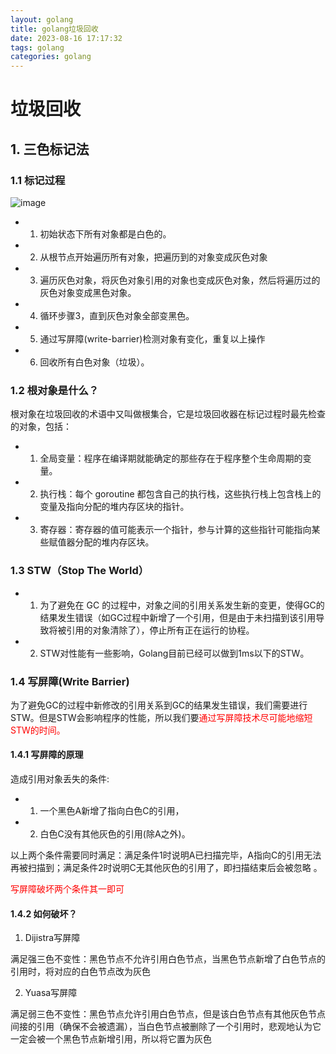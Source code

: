 ```yaml
---
layout: golang
title: golang垃圾回收
date: 2023-08-16 17:17:32
tags: golang
categories: golang
---
```


# 垃圾回收

## 1. 三色标记法

### 1.1 标记过程

![image](1.png)

- 1. 初始状态下所有对象都是白色的。
- 2. 从根节点开始遍历所有对象，把遍历到的对象变成灰色对象
- 3. 遍历灰色对象，将灰色对象引用的对象也变成灰色对象，然后将遍历过的灰色对象变成黑色对象。
- 4. 循环步骤3，直到灰色对象全部变黑色。
- 5. 通过写屏障(write-barrier)检测对象有变化，重复以上操作
- 6. 回收所有白色对象（垃圾）。

### 1.2 根对象是什么？

根对象在垃圾回收的术语中又叫做根集合，它是垃圾回收器在标记过程时最先检查的对象，包括：

- 1. 全局变量：程序在编译期就能确定的那些存在于程序整个生命周期的变量。
- 2. 执行栈：每个 goroutine 都包含自己的执行栈，这些执行栈上包含栈上的变量及指向分配的堆内存区块的指针。
- 3. 寄存器：寄存器的值可能表示一个指针，参与计算的这些指针可能指向某些赋值器分配的堆内存区块。

### 1.3 STW（Stop The World）

- 1. 为了避免在 GC 的过程中，对象之间的引用关系发生新的变更，使得GC的结果发生错误（如GC过程中新增了一个引用，但是由于未扫描到该引用导致将被引用的对象清除了），停止所有正在运行的协程。
- 2. STW对性能有一些影响，Golang目前已经可以做到1ms以下的STW。

### 1.4 写屏障(Write Barrier)

为了避免GC的过程中新修改的引用关系到GC的结果发生错误，我们需要进行STW。但是STW会影响程序的性能，所以我们要<span style="color: red;">通过写屏障技术尽可能地缩短STW的时间。</span>

#### 1.4.1 写屏障的原理

造成引用对象丢失的条件:

- 1. 一个黑色A新增了指向白色C的引用，
- 2. 白色C没有其他灰色的引用(除A之外)。

以上两个条件需要同时满足：满足条件1时说明A已扫描完毕，A指向C的引用无法再被扫描到；满足条件2时说明C无其他灰色的引用了，即扫描结束后会被忽略 。

<span style="color: red;">写屏障破坏两个条件其一即可</span>

#### 1.4.2 如何破坏？

1. Dijistra写屏障

满足强三色不变性：黑色节点不允许引用白色节点，当黑色节点新增了白色节点的引用时，将对应的白色节点改为灰色

2. Yuasa写屏障
   
满足弱三色不变性：黑色节点允许引用白色节点，但是该白色节点有其他灰色节点间接的引用（确保不会被遗漏），当白色节点被删除了一个引用时，悲观地认为它一定会被一个黑色节点新增引用，所以将它置为灰色


